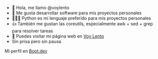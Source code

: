 - 👋 Hola, me llamo @voylento
- 👀 Me gusta desarrollar software para mis proyectos personales
- 👷🏼‍♂️ Python es mi lenguaje preferido para mis proyectos personales
- 👍 También me gustan las coreutils, especialmente awk + sed + grep para resolver tareas
- 🔗 Puedes visitar mi página web en [Voy Lento](https://www.voylento.com)
- Sin prisa pero sin pausa

Mi perfíl en [Boot.dev](https:www.boot.dev)

<!---
voylento/voylento is a ✨ special ✨ repository because its `README.md` (this file) appears on your GitHub profile.
You can click the Preview link to take a look at your changes.
--->
